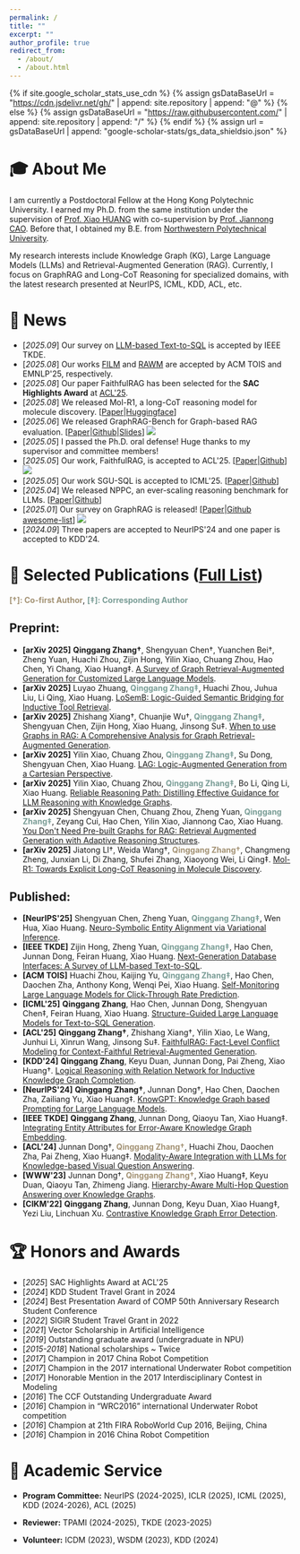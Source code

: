 ```yaml
---
permalink: /
title: ""
excerpt: ""
author_profile: true
redirect_from: 
  - /about/
  - /about.html
---
```


{% if site.google_scholar_stats_use_cdn %}
{% assign gsDataBaseUrl = "https://cdn.jsdelivr.net/gh/" | append: site.repository | append: "@" %}
{% else %}
{% assign gsDataBaseUrl = "https://raw.githubusercontent.com/" | append: site.repository | append: "/" %}
{% endif %}
{% assign url = gsDataBaseUrl | append: "google-scholar-stats/gs_data_shieldsio.json" %}

<span class='anchor' id='about-me'></span>

# 🎓 About Me

I am currently a Postdoctoral Fellow at the Hong Kong Polytechnic University. I earned my Ph.D. from the same institution under the supervision of [Prof. Xiao HUANG](https://www4.comp.polyu.edu.hk/~xiaohuang/index.html) with co-supervision by [Prof. Jiannong CAO](https://www4.comp.polyu.edu.hk/~csjcao/). Before that, I obtained my B.E. from [Northwestern Polytechnical University](https://www.nwpu.edu.cn/).

My research interests include Knowledge Graph (KG), Large Language Models (LLMs) and Retrieval-Augmented Generation (RAG). Currently, I focus on GraphRAG and Long-CoT Reasoning for specialized domains, with the latest research presented at NeurIPS, ICML, KDD, ACL, etc.

# 🎉 News
- [*2025.09*] Our survey on [LLM-based Text-to-SQL](https://arxiv.org/abs/2406.08426) is accepted by IEEE TKDE.
- [*2025.08*] Our works [FILM](https://dl.acm.org/doi/10.1145/3763789) and [RAWM](https://openreview.net/pdf?id=m7GgZ9S8nx) are accepted by ACM TOIS and EMNLP'25, respectively.
- [*2025.08*] Our paper FaithfulRAG has been selected for the **SAC Highlights Award** at [ACL'25](https://2025.aclweb.org/program/awards/#sac-highlights).
- [*2025.08*] We released Mol-R1, a long-CoT reasoning model for molecule discovery. [[Paper](https://arxiv.org/abs/2508.08401)\|[Huggingface](https://huggingface.co/papers/2508.08401)]
- [*2025.06*] We released GraphRAG-Bench for Graph-based RAG evaluation. [[Paper](https://arxiv.org/abs/2506.05690)\|[Github](https://github.com/GraphRAG-Bench/GraphRAG-Benchmark)\|[Slides](https://docs.google.com/presentation/d/1q8K2RgsDYktkEIDp9Lqpb9WwBCBHT_L5/edit?slide=id.p1#slide=id.p1)] [![](https://img.shields.io/github/stars/GraphRAG-Bench/GraphRAG-Benchmark)](https://github.com/GraphRAG-Bench/GraphRAG-Benchmark)
- [*2025.05*] I passed the Ph.D. oral defense! Huge thanks to my supervisor and committee members!
- [*2025.05*] Our work, FaithfulRAG, is accepted to ACL'25. [[Paper](https://arxiv.org/abs/2506.08938)\|[Github](https://github.com/XMUDeepLIT/Faithful-RAG)] [![](https://img.shields.io/github/stars/XMUDeepLIT/Faithful-RAG)](https://github.com/XMUDeepLIT/Faithful-RAG)
- [*2025.05*] Our work SGU-SQL is accepted to ICML'25. [[Paper](https://arxiv.org/abs/2402.13284)\|[Github](https://github.com/Qing145/Text-to-SQL)] 
- [*2025.04*] We released NPPC, an ever-scaling reasoning benchmark for LLMs. [[Paper](https://arxiv.org/abs/2504.11239)\|[Github](https://github.com/SMU-DIGA/nppc)]
- [*2025.01*] Our survey on GraphRAG is released! [[Paper](https://arxiv.org/abs/2501.13958)\|[Github awesome-list](https://github.com/DEEP-PolyU/Awesome-GraphRAG)] [![](https://img.shields.io/github/stars/DEEP-PolyU/Awesome-GraphRAG)](https://github.com/DEEP-PolyU/Awesome-GraphRAG)
- [*2024.09*] Three papers are accepted to NeurIPS'24 and one paper is accepted to KDD'24.

# 📔 Selected Publications ([Full List](https://scholar.google.com/citations?user=eF8PATI7r3IC&hl=en))
<span style="color: #a39274">**[†]: Co-first Author**</span>, <span style="color: #7A9D96">**[‡]: Corresponding Author**</span>

## Preprint:
- **[arXiv 2025]** **Qinggang Zhang†**, Shengyuan Chen†, Yuanchen Bei†, Zheng Yuan, Huachi Zhou, Zijin Hong, Yilin Xiao, Chuang Zhou, Hao Chen, Yi Chang, Xiao Huang‡. [A Survey of Graph Retrieval-Augmented Generation for Customized Large Language Models](https://arxiv.org/abs/2501.13958).
- **[arXiv 2025]** Luyao Zhuang, <span style="color: #7A9D96">**Qinggang Zhang‡**</span>, Huachi Zhou, Juhua Liu, Li Qing, Xiao Huang. [LoSemB: Logic-Guided Semantic Bridging for Inductive Tool Retrieval](https://arxiv.org/abs/2508.07690).
- **[arXiv 2025]** Zhishang Xiang†, Chuanjie Wu†, <span style="color: #7A9D96">**Qinggang Zhang‡**</span>, Shengyuan Chen, Zijin Hong, Xiao Huang, Jinsong Su‡. [When to use Graphs in RAG: A Comprehensive Analysis for Graph Retrieval-Augmented Generation](https://arxiv.org/abs/2506.05690).
- **[arXiv 2025]** Yilin Xiao, Chuang Zhou, <span style="color: #7A9D96">**Qinggang Zhang‡**</span>, Su Dong, Shengyuan Chen, Xiao Huang. [LAG: Logic-Augmented Generation from a Cartesian Perspective](https://arxiv.org/abs/2508.05509).
- **[arXiv 2025]** Yilin Xiao, Chuang Zhou, <span style="color: #7A9D96">**Qinggang Zhang‡**</span>, Bo Li, Qing Li, Xiao Huang. [Reliable Reasoning Path: Distilling Effective Guidance for LLM Reasoning with Knowledge Graphs](https://arxiv.org/abs/2506.10508).
- **[arXiv 2025]** Shengyuan Chen, Chuang Zhou, Zheng Yuan, <span style="color: #7A9D96">**Qinggang Zhang‡**</span>, Zeyang Cui, Hao Chen, Yilin Xiao, Jiannong Cao, Xiao Huang. [You Don't Need Pre-built Graphs for RAG: Retrieval Augmented Generation with Adaptive Reasoning Structures](https://arxiv.org/abs/2508.06105).
- **[arXiv 2025]** Jiatong LI†, Weida Wang†, <span style="color: #a39274">**Qinggang Zhang†**</span>, Changmeng Zheng, Junxian Li, Di Zhang, Shufei Zhang, Xiaoyong Wei, Li Qing‡. [Mol-R1: Towards Explicit Long-CoT Reasoning in Molecule Discovery](https://arxiv.org/abs/2508.08401). 

## Published:
- **[NeurIPS'25]** Shengyuan Chen, Zheng Yuan, <span style="color: #7A9D96">**Qinggang Zhang‡**</span>, Wen Hua, Xiao Huang. [Neuro-Symbolic Entity Alignment via Variational Inference](https://arxiv.org/abs/2410.04153).
- **[IEEE TKDE]** Zijin Hong, Zheng Yuan, <span style="color: #7A9D96">**Qinggang Zhang‡**</span>, Hao Chen, Junnan Dong, Feiran Huang, Xiao Huang. [Next-Generation Database Interfaces: A Survey of LLM-based Text-to-SQL](https://arxiv.org/abs/2406.08426).
- **[ACM TOIS]** Huachi Zhou, Kaijing Yu, <span style="color: #7A9D96">**Qinggang Zhang‡**</span>, Hao Chen, Daochen Zha, Anthony Kong, Wenqi Pei, Xiao Huang. [Self-Monitoring Large Language Models for Click-Through Rate Prediction](https://dl.acm.org/doi/10.1145/3763789).
- **[ICML'25]** **Qinggang Zhang**, Hao Chen, Junnan Dong, Shengyuan Chen‡, Feiran Huang, Xiao Huang. [Structure-Guided Large Language Models for Text-to-SQL Generation](https://arxiv.org/abs/2402.13284).
- **[ACL'25]** **Qinggang Zhang†**, Zhishang Xiang†, Yilin Xiao, Le Wang, Junhui Li, Xinrun Wang, Jinsong Su‡. [FaithfulRAG: Fact-Level Conflict Modeling for Context-Faithful Retrieval-Augmented Generation](https://arxiv.org/abs/2506.08938).
- **[KDD'24]** **Qinggang Zhang**, Keyu Duan, Junnan Dong, Pai Zheng, Xiao Huang†. [Logical Reasoning with Relation Network for Inductive Knowledge Graph Completion](https://dl.acm.org/doi/abs/10.1145/3637528.3671911).
- **[NeurIPS'24]** **Qinggang Zhang†**, Junnan Dong†, Hao Chen, Daochen Zha, Zailiang Yu, Xiao Huang‡. [KnowGPT: Knowledge Graph based Prompting for Large Language Models](https://proceedings.neurips.cc/paper_files/paper/2024/hash/0b8705a611ed1ce19cdb759031078705-Abstract-Conference.html).
- **[IEEE TKDE]** **Qinggang Zhang**, Junnan Dong, Qiaoyu Tan, Xiao Huang‡. [Integrating Entity Attributes for Error-Aware Knowledge Graph Embedding](https://ieeexplore.ieee.org/abstract/document/10239484).
- **[ACL'24]** Junnan Dong†, <span style="color: #a39274">**Qinggang Zhang†**</span>, Huachi Zhou, Daochen Zha, Pai Zheng, Xiao Huang‡. [Modality-Aware Integration with LLMs for Knowledge-based Visual Question Answering](https://arxiv.org/abs/2402.12728). 
- **[WWW'23]** Junnan Dong†, <span style="color: #a39274">**Qinggang Zhang†**</span>, Xiao Huang‡, Keyu Duan, Qiaoyu Tan, Zhimeng Jiang. [Hierarchy-Aware Multi-Hop Question Answering over Knowledge Graphs](https://dl.acm.org/doi/abs/10.1145/3543507.3583376).
- **[CIKM'22]** **Qinggang Zhang**, Junnan Dong, Keyu Duan, Xiao Huang‡, Yezi Liu, Linchuan Xu. [Contrastive Knowledge Graph Error Detection](https://dl.acm.org/doi/abs/10.1145/3511808.3557264).



# 🏆 Honors and Awards
- [*2025*] SAC Highlights Award at ACL'25
- [*2024*] KDD Student Travel Grant in 2024
- [*2024*] Best Presentation Award of COMP 50th Anniversary Research Student Conference
- [*2022*] SIGIR Student Travel Grant in 2022
- [*2021*] Vector Scholarship in Artificial Intelligence
- [*2019*] Outstanding graduate award (undergraduate in NPU)
- [*2015-2018*] National scholarships ~ Twice
- [*2017*] Champion in 2017 China Robot Competition
- [*2017*] Champion in the 2017 international Underwater Robot competition
- [*2017*] Honorable Mention in the 2017 Interdisciplinary Contest in Modeling
- [*2016*] The CCF Outstanding Undergraduate Award
- [*2016*] Champion in “WRC2016” international Underwater Robot competition
- [*2016*] Champion at 21th FIRA RoboWorld Cup 2016, Beijing, China
- [*2016*] Champion in 2016 China Robot Competition

# 💼 Academic Service

- **Program Committee:** NeurIPS (2024-2025), ICLR (2025), ICML (2025), KDD (2024-2026), ACL (2025)

- **Reviewer:** TPAMI (2024-2025), TKDE (2023-2025)
  
- **Volunteer:** ICDM (2023), WSDM (2023), KDD (2024)

<!-- - **Teaching Assistant:** Big Data Analytics (2023 Spring/ 2022 Spring); Object-oriented Programming (2022 Fall); Discrete Mathematics (2021 Fall); Human Computer Interaction (2021 Spring); Computer Networking (2020 Spring); Information Systems (2019 Fall) -->

